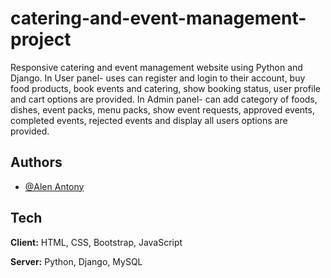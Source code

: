 # catering-and-event-management-project


Responsive catering and event management website using Python and Django.
In User panel- uses can register and login to their account, buy food products, book events and catering, show booking status, user profile and cart options are provided.
In Admin panel- can add category of foods, dishes, event packs, menu packs, show event requests, approved events, completed events, rejected events and display all users options are provided.


## Authors

- [@Alen Antony](https://github.com/alen0577)


## Tech 

**Client:** HTML, CSS, Bootstrap, JavaScript

**Server:** Python, Django, MySQL

